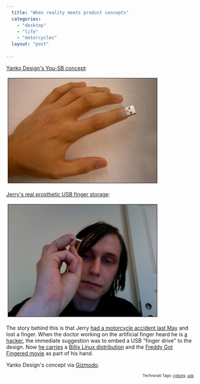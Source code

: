 ```yaml
---
  title: "When reality meets product concepts"
  categories: 
    - "desktop"
    - "life"
    - "motorcycles"
  layout: "post"

---
```

<p>
<a href="http://www.yankodesign.com/2009/03/06/finally-a-usb-body-implant-for-hardcore-transfer/">Yanko Design's You-SB concept</a>:
</p><p>
<img src="/files/yanko-yousb.jpg" height="280" width="400" border="1" hspace="4" vspace="4" alt="Yanko Design You-SB finger drive" title="Yanko Design You-SB finger drive" /></p><p>
<a href="http://www.flickr.com/photos/jerry_jalava/2823985839/">Jerry's real prosthetic USB finger storage</a>:
</p><p>
<img src="/files/jerry-finger-usb.jpg" height="300" width="400" border="1" hspace="4" vspace="4" alt="Jerry's prosthetic USB finger storage" title="Jerry's prosthetic USB finger storage" /></p><p>
The story behind this is that Jerry <a href="http://protoblogr.net/blog/view/lost_my_left_ring_finger_on_a_motorcycle_crash_with_deer.html">had a motorcycle accident last May</a> and lost a finger. When the doctor working on the artificial finger heard he is <a href="http://fsfe.org/">a hacker</a>, the immediate suggestion was to embed a USB "finger drive" to the design. Now <a href="http://www.yankodesign.com/2009/03/06/finally-a-usb-body-implant-for-hardcore-transfer/#comment-66214">he carries</a> a <a href="http://sourceforge.net/projects/billix">Billix Linux distribution</a> and the <a href="http://en.wikipedia.org/wiki/Freddy_Got_Fingered">Freddy Got Fingered movie</a> as part of his hand.
</p><p>
Yanko Design's concept via <a href="http://i.gizmodo.com/5166064/image-of-the-day-do-not-try-this-at-home">Gizmodo</a>.
</p>
<p style="text-align:right;font-size:10px;">Technorati Tags: <a href="http://www.technorati.com/tag/cyborg" rel="tag">cyborg</a>, <a href="http://www.technorati.com/tag/usb" rel="tag">usb</a></p>